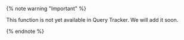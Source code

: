 {% note warning "Important" %}

This function is not yet available in Query Tracker. We will add it soon.

{% endnote %}
